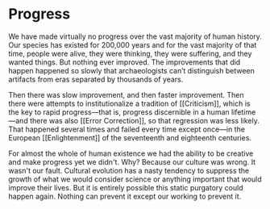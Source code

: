 # Progress

We have made virtually no progress over the vast majority of human history. Our species has existed for 200,000 years and for the vast majority of that time, people were alive, they were thinking, they were suffering, and they wanted things. But nothing ever improved. The improvements that did happen happened so slowly that archaeologists can’t distinguish between artifacts from eras separated by thousands of years.

Then there was slow improvement, and then faster improvement. Then there were attempts to institutionalize a tradition of [[Criticism]], which is the key to rapid progress—that is, progress discernible in a human lifetime—and there was also [[Error Correction]], so that regression was less likely. That happened several times and failed every time except once—in the European [[Enlightenment]] of the seventeenth and eighteenth centuries.

For almost the whole of human existence we had the ability to be creative and make progress yet we didn't. Why? Because our culture was wrong. It wasn't our fault. Cultural evolution has a nasty tendency to suppress the growth of what we would consider science or anything important that would improve their lives. But it is entirely possible this static purgatory could happen again. Nothing can prevent it except our working to prevent it.